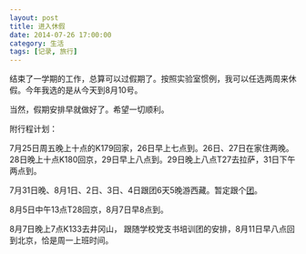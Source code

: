 ```yaml
---
layout: post
title: 进入休假
date: 2014-07-26 17:00:00
category: 生活
tags: [记录, 旅行]
---
```


结束了一学期的工作，总算可以过假期了。按照实验室惯例，我可以任选两周来休假。今年我选的是从今天到8月10号。

<!--more-->

当然，假期安排早就做好了。希望一切顺利。

附行程计划：

7月25日周五晚上十点的K179回家，26日早上七点到。26日、27日在家住两晚。28日晚上十点K180回京，29日早上八点到。29日晚上八点T27去拉萨，31日下午两点到。

7月31日晚、8月1日、2日、3日、4日跟团6天5晚游西藏。暂定跟个[团](http://lsly3.package.qunar.com/user/detail.jsp?id=1061352328&#tm=l01_around&ts=1405321803547_523&depdate=2014-07-15&vendor=5ouJ6JCo5biC5peF5ri45YWs5Y%2B4&tp=1405321801678_138&departure=5ouJ6JCo&tf=&from=shop_sch&productid=2500627547&function=6Lef5Zui5ri4&arrive=6KW%2F6JeP&deplastdate=2014-07-31&searchid=1405321803547_523&vendorid=qb2c_lss&route_id=4321573&bid=1405321940189)。

8月5日中午13点T28回京，8月7日早8点到。

8月7日晚上7点K133去井冈山， 跟随学校党支书培训团的安排，8月11日早八点回到北京，恰是周一上班时间。
